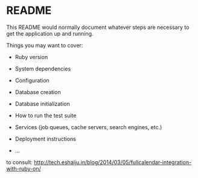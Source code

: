 # README

This README would normally document whatever steps are necessary to get the
application up and running.

Things you may want to cover:

* Ruby version

* System dependencies

* Configuration

* Database creation

* Database initialization

* How to run the test suite

* Services (job queues, cache servers, search engines, etc.)

* Deployment instructions

* ...

to consult: http://tech.eshaiju.in/blog/2014/03/05/fullcalendar-integration-with-ruby-on/
